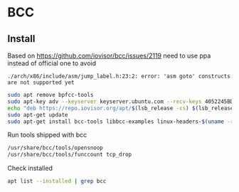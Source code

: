 # BCC

## Install

Based on https://github.com/iovisor/bcc/issues/2119 need to use ppa instead of official one to avoid

```text
./arch/x86/include/asm/jump_label.h:23:2: error: 'asm goto' constructs are not supported yet
```

```bash
sudo apt remove bpfcc-tools
sudo apt-key adv --keyserver keyserver.ubuntu.com --recv-keys 4052245BD4284CDD
echo "deb https://repo.iovisor.org/apt/$(lsb_release -cs) $(lsb_release -cs) main" | sudo tee /etc/apt/sources.list.d/iovisor.list
sudo apt-get update
sudo apt-get install bcc-tools libbcc-examples linux-headers-$(uname -r)
```

Run tools shipped with bcc

```bash
/usr/share/bcc/tools/opensnoop
/usr/share/bcc/tools/funccount tcp_drop
```

Check installed

```bash
apt list --installed | grep bcc
```